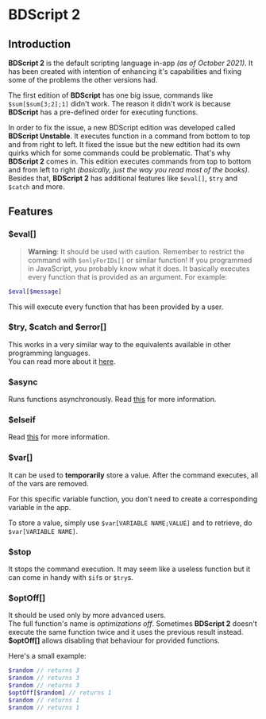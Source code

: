 # BDScript 2

## Introduction
**BDScript 2** is the default scripting language in-app _(as of October 2021)_. It has been created with intention of enhancing it's capabilities and fixing some of the problems the other versions had.

The first edition of **BDScript** has one big issue, commands like `$sum[$sum[3;2];1]` didn't work. The reason it didn't work is because **BDScript** has a pre-defined order for executing functions.

In order to fix the issue, a new BDScript edition was developed called **BDScript Unstable**. It executes function in a command from bottom to top and from right to left.
It fixed the issue but the new edtition had its own quirks which for some commands could be problematic. That's why **BDScript 2** comes in. This edition executes commands from top to bottom and from left to right *(basically, just the way you read most of the books)*.\
Besides that, **BDScript 2** has additional features like `$eval[]`, `$try` and `$catch` and more.

## Features
### $eval[]
> **Warning**: It should be used with caution. Remember to restrict the command with `$onlyForIDs[]` or similar function!
If you programmed in JavaScript, you probably know what it does.
It basically executes every function that is provided as an argument.
For example:
```php
$eval[$message]
```
This will execute every function that has been provided by a user.

### $try, $catch and $error[]
This works in a very similar way to the equivalents available in other programming languages.\
You can read more about it [here](./trycatch.md).

### $async
Runs functions asynchronously. Read [this](./async.md) for more information.

### $elseif
Read [this](./ifStatements.md) for more information.

### $var[]
It can be used to **temporarily** store a value.
After the command executes, all of the vars are removed.

For this specific variable function, you don't need to create a corresponding variable in the app.

To store a value, simply use `$var[VARIABLE NAME;VALUE]` and to retrieve, do `$var[VARIABLE NAME]`.

### $stop
It stops the command execution. It may seem like a useless function but it can come in handy with `$if`s or `$try`s.

### $optOff[]
It should be used only by more advanced users.\
The full function's name is *optimizations off*. Sometimes **BDScript 2** doesn't execute the same function twice and it uses the previous result instead.
**$optOff[]** allows disabling that behaviour for provided functions.

Here's a small example:
```php
$random // returns 3
$random // returns 3
$random // returns 3
$optOff[$random] // returns 1
$random // returns 1
$random // returns 1
```

